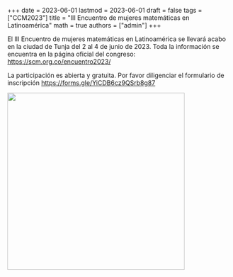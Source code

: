 +++
date      = 2023-06-01
lastmod   = 2023-06-01
draft     = false
tags      = ["CCM2023"]
title     = "III Encuentro de mujeres matemáticas en Latinoamérica"
math      = true
authors = ["admin"]
+++

El III Encuentro de mujeres matemáticas en Latinoamérica se llevará acabo en la ciudad de Tunja del 2 al 4 de junio de 2023. Toda la información se encuentra en la página oficial del congreso: https://scm.org.co/encuentro2023/

La participación es abierta y gratuita. Por favor diligenciar el formulario de inscripción https://forms.gle/YiCDB6cz9QSrb8g87

<img src="https://uptc.edu.co/sitio/export/sites/default/portal/.content/event/img_ev/2023/06_junio/afi_enc_mujmat_1.jpg_1336408252.jpg"  width="400">

